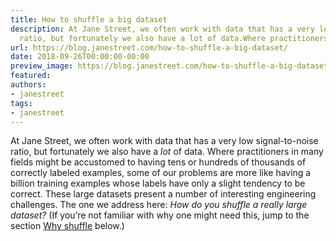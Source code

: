 ```yaml
---
title: How to shuffle a big dataset
description: At Jane Street, we often work with data that has a very lowsignal-to-noise
  ratio, but fortunately we also have a lot of data.Where practitioners in many fiel...
url: https://blog.janestreet.com/how-to-shuffle-a-big-dataset/
date: 2018-09-26T00:00:00-00:00
preview_image: https://blog.janestreet.com/how-to-shuffle-a-big-dataset/shuffle_zoom.png
featured:
authors:
- janestreet
tags:
- janestreet
---
```


<p>At Jane Street, we often work with data that has a very low
signal-to-noise ratio, but fortunately we also have a <em>lot</em> of data.
Where practitioners in many fields might be accustomed to
having tens or hundreds of thousands of correctly labeled
examples, some of our problems are more like having a billion training
examples whose labels have only a slight tendency to be correct.
These large datasets present a number of interesting engineering
challenges.  The one we address here: <em>How do you shuffle a really
large dataset?</em>  (If you&rsquo;re not familiar with why one might need this,
jump to the section <a href="https://blog.janestreet.com/feed.xml#whyshuffle">Why shuffle</a> below.)</p>


